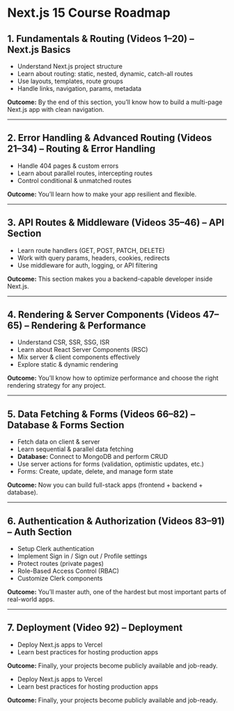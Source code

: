 # Next.js 15 Course Roadmap

## 1. Fundamentals & Routing (Videos 1–20) – Next.js Basics

* Understand Next.js project structure
* Learn about routing: static, nested, dynamic, catch-all routes
* Use layouts, templates, route groups
* Handle links, navigation, params, metadata

**Outcome:**
By the end of this section, you’ll know how to build a multi-page Next.js app with clean navigation.

---

## 2. Error Handling & Advanced Routing (Videos 21–34) – Routing & Error Handling

* Handle 404 pages & custom errors
* Learn about parallel routes, intercepting routes
* Control conditional & unmatched routes

**Outcome:**
You’ll learn how to make your app resilient and flexible.

---

## 3. API Routes & Middleware (Videos 35–46) – API Section

* Learn route handlers (GET, POST, PATCH, DELETE)
* Work with query params, headers, cookies, redirects
* Use middleware for auth, logging, or API filtering

**Outcome:**
This section makes you a backend-capable developer inside Next.js.

---

## 4. Rendering & Server Components (Videos 47–65) – Rendering & Performance

* Understand CSR, SSR, SSG, ISR
* Learn about React Server Components (RSC)
* Mix server & client components effectively
* Explore static & dynamic rendering

**Outcome:**
You’ll know how to optimize performance and choose the right rendering strategy for any project.

---

## 5. Data Fetching & Forms (Videos 66–82) – Database & Forms Section

* Fetch data on client & server
* Learn sequential & parallel data fetching
* **Database:** Connect to MongoDB and perform CRUD
* Use server actions for forms (validation, optimistic updates, etc.)
* Forms: Create, update, delete, and manage form state

**Outcome:**
Now you can build full-stack apps (frontend + backend + database).

---

## 6. Authentication & Authorization (Videos 83–91) – Auth Section

* Setup Clerk authentication
* Implement Sign in / Sign out / Profile settings
* Protect routes (private pages)
* Role-Based Access Control (RBAC)
* Customize Clerk components

**Outcome:**
You’ll master auth, one of the hardest but most important parts of real-world apps.

---

## 7. Deployment (Video 92) – Deployment

* Deploy Next.js apps to Vercel
* Learn best practices for hosting production apps

**Outcome:**
Finally, your projects become publicly available and job-ready.


* Deploy Next.js apps to Vercel
* Learn best practices for hosting production apps

**Outcome:**
Finally, your projects become publicly available and job-ready.
